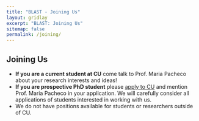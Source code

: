 ```yaml
---
title: "BLAST - Joining Us"
layout: gridlay
excerpt: "BLAST: Joining Us"
sitemap: false
permalink: /joining/
---
```


## Joining Us

- **If you are a current student at CU** come talk to Prof. Maria Pacheco about your research interests and ideas!
- **If you are prospective PhD student** please [apply to CU](https://www.colorado.edu/cs/admissions/graduate-admissions/how-apply) and mention Prof. Maria Pacheco in your application. We will carefully consider all applications of students interested in working with us. 
- We do not have positions available for students or researchers outside of CU. 
